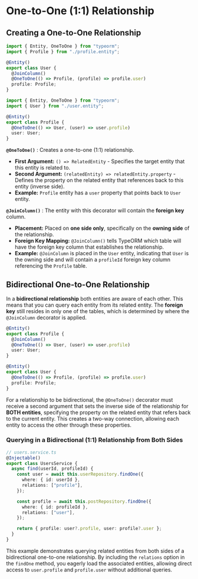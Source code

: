 # One-to-One (1:1) Relationship

## Creating a One-to-One Relationship

```ts
import { Entity, OneToOne } from "typeorm";
import { Profile } from "./profile.entity";

@Entity()
export class User {
  @JoinColumn()
  @OneToOne(() => Profile, (profile) => profile.user)
  profile: Profile;
}
```

```ts
import { Entity, OneToOne } from "typeorm";
import { User } from "./user.entity";

@Entity()
export class Profile {
  @OneToOne(() => User, (user) => user.profile)
  user: User;
}
```

**`@OneToOne()`** : Creates a one-to-one (1:1) relationship.

- **First Argument:** `() => RelatedEntity` - Specifies the target entity that this entity is related to.
- **Second Argument:** `(relatedEntity) => relatedEntity.property` - Defines the property on the related entity that references back to this entity (inverse side).
- **Example:** `Profile` entity has a `user` property that points back to `User` entity.

**`@JoinColumn()`** : The entity with this decorator will contain the **foreign key** column.

- **Placement:** Placed on **one side only**, specifically on the **owning side** of the relationship.
- **Foreign Key Mapping:** `@JoinColumn()` tells TypeORM which table will have the foreign key column that establishes the relationship.
- **Example:** `@JoinColumn` is placed in the `User` entity, indicating that `User` is the owning side and will contain a `profileId` foreign key column referencing the `Profile` table.

## Bidirectional One-to-One Relationship

In a **bidirectional relationship** both entities are aware of each other. This means that you can query each entity from its related entity. The **foreign key** still resides in only one of the tables, which is determined by where the `@JoinColumn` decorator is applied.

```ts
@Entity()
export class Profile {
  @JoinColumn()
  @OneToOne(() => User, (user) => user.profile)
  user: User;
}

@Entity()
export class User {
  @OneToOne(() => Profile, (profile) => profile.user)
  profile: Profile;
}
```

For a relationship to be bidirectional, the `@OneToOne()` decorator must receive a second argument that sets the inverse side of the relationship for **BOTH entities**, specifying the property on the related entity that refers back to the current entity. This creates a two-way connection, allowing each entity to access the other through these properties.

### Querying in a Bidirectional (1:1) Relationship from Both Sides

```ts
// users.service.ts
@Injectable()
export class UsersService {
  async find(userId, profileId) {
    const user = await this.userRepository.findOne({
      where: { id: userId },
      relations: ["profile"],
    });

    const profile = await this.postRepository.findOne({
      where: { id: profileId },
      relations: ["user"],
    });

    return { profile: user?.profile, user: profile?.user };
  }
}
```

This example demonstrates querying related entities from both sides of a bidirectional one-to-one relationship. By including the `relations` option in the `findOne` method, you eagerly load the associated entities, allowing direct access to `user.profile` and `profile.user` without additional queries.

